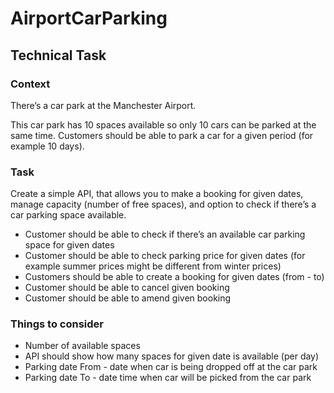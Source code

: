﻿# AirportCarParking

## Technical Task

### Context

There’s a car park at the Manchester Airport.

This car park has 10 spaces available so only 10 cars can be parked at the same
time. Customers should be able to park a car for a given period (for example 10
days).

### Task

Create a simple API, that allows you to make a booking for given dates, manage
capacity (number of free spaces), and option to check if there’s a car parking space
available.

- Customer should be able to check if there’s an available car parking space for
given dates
- Customer should be able to check parking price for given dates (for example
summer prices might be different from winter prices)
- Customers should be able to create a booking for given dates (from - to)
- Customer should be able to cancel given booking
- Customer should be able to amend given booking

### Things to consider

- Number of available spaces
- API should show how many spaces for given date is available (per day)
- Parking date From - date when car is being dropped off at the car park
- Parking date To - date time when car will be picked from the car park